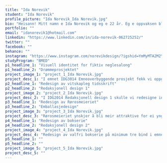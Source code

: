 ```yaml
---
title: "Ida Norevik"
student: "Ida Norevik"
profile_picture: "Ida Norevik_Ida Norevik.jpg"
bio: "Heisann! Mitt namn e Ida Norevik og eg e 22 år. Eg e oppvaksen blant fjord og fjell i ei lita bygd i vakre Sogn. Sida eg var liten har eg alltid likt å vere kreativ, men har vore mykje usikker på ka eg vil drive med som vaksen. Det var litt tilfeldig at eg hamna her på grafisk design ved NTNU Gjøvik, men trives godt! Gjennom tre år har eg blitt lettare dialektforvirra, lært meg å sette pris på god typografi, og blitt glad i å jobbe med redaksjonell design og visuell identitet. No er eg veldig klar for å bli ferdig utdanna, og komme meg ut i verda!"
portfolio: ""
email: "idanorevik1@hotmail.com"
linkedin: "https://www.linkedin.com/in/ida-norevik-062725252/"
twitter: ""
facebook: ""
behance: ""
instagram: "https://www.instagram.com/norevikdesign/?igshid=YmMyMTA2M2Y%3D"
studyProgram: "BMED"
p1_headline_1: "Visuell identitet for fiktiv neglesalong"
p1_headline_2: "Drømmeprosjektet"
project_image_1: "project_1_Ida Norevik.jpg"
project_desc_1: "I emnet IDG3014 Emneoverbyggende prosjekt fekk vi oppgåva «drømmeprosjektet», der vi stod fritt til å velje oppgåve sjølv. Mitt prosjekt gjekk ut på å skape ein visuell identitet for den fiktive neglesalongen bold. Identiteten skal skilje seg ut frå allereie eksisterande salongar, vere nytenkande, tidlaus og frampå. Målgruppa basera seg på personar, uavhengig av kjønn eller alder, som ynskjer freshe negler. I den ferdige identiteten har eg brukt sterke fargar, stor tekst og store bilete som ein del av løysinga for å skape blikkfang og interesse. Gira på negler med stilig design i forskjellige fargar? Stikk innom bold. "
p2_headline_1: "Redesign av vitskapleg tidsskrift"
p2_headline_2: "Redaksjonell design 1"
project_image_2: "project_2_Ida Norevik.jpg"
project_desc_2: "I IDG2014 Redaksjonell design 1 skulle vi redesigne innmat og omslag for eit vitskapleg tidsskrift. Innmaten skulle lagast i gruppe, og tidsskriftet vi valte å redesigne var Journal of Technical Writing and Communication. Det originale tidsskriftet var utdatert og uryddig, og vi prøvde å gi det eit meir moderne preg. I den nye innmaten jobba vi med eit kompakt format med fokus på lesbarheit og tydelegheit, samt eit luftig oppslag. Omslaga har fått eit meir moderne preg, med en asymmentrisk komposisjon der kvar utgåve har særeigne bilete og fargar. Tidsskriftet har fått eit heilskapleg og ryddig design, som skal bevare den originale målgruppa, samt nå ut til ei ny og yngre målgruppe. "
p3_headline_1: "Redesign av Rørosmeieriet"
p3_headline_2: "Emballasjedesign"
project_image_3: "project_3_Ida Norevik.jpg"
project_desc_3: "Rørosmeieriet ynskjer å bli meir attraktive for ei yngre målgruppe, og vi fekk derfor i oppgåve å redesigne minimum fire valfrie produkt som ei samanhengande produktserie. Hovudideen var å skape noko som var både moderne og tradisjonelt, for å bevare den gamle og nye målgruppa. Alle produkta har fått sin eigen farge og illustrasjon. Illustrasjonane er tekne frå landskap på Røros, og fargane er tilpassa produkta. Det nye designet er tradisjonelt, moderne og leikent, med tydleg tilknyting til Røros. Produkta skapar blikkfang i butikkhylla, da emballasjen skil seg ut frå konkurrentane med store illustrasjonar og sterke fargar. "
p4_headline_1: "Redesign av bokserie"
p4_headline_2: "Redaksjonell design 2"
project_image_4: "project_4_Ida Norevik.jpg"
project_desc_4: "Redesign av valfri bokserie på minimum tre bind i emnet IDG3013 Redaksjonell design 2. Eg valte å redesigne bokserien Et helt halvt år av Jojo Moyes. Bokserien tek for seg kjærleik, forelsking, sorg og død – som gjorde at valet mitt fall på typografiske og minimalistiske omslag med enkle og tidlause illustrasjonar. Serien har fått eit heilskapleg uttrykk med tydleg samanheng mellom dei ulike binda. "
p5_headline_1: ""
p5_headline_2: ""
project_image_5: "project_5_Ida Norevik.jpg"
project_desc_5: ""
---
```


